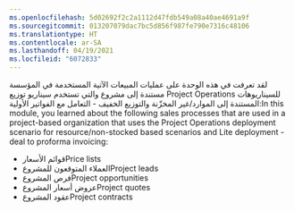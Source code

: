 ```yaml
---
ms.openlocfilehash: 5d02692f2c2a1112d47fdb549a08a40ae4691a9f
ms.sourcegitcommit: 013207079dac7bc5d856f987fe790e7316c48106
ms.translationtype: HT
ms.contentlocale: ar-SA
ms.lasthandoff: 04/19/2021
ms.locfileid: "6072833"
---
```

<span data-ttu-id="9a132-101">لقد تعرفت في هذه الوحدة على عمليات المبيعات الآتية المستخدمة في المؤسسة مستندة إلى مشروع والتي تستخدم سيناريو توزيع Project Operations للسيناريوهات المستندة إلى الموارد/غير المخزّنة والتوزيع الخفيف - التعامل مع الفواتير الأولية:</span><span class="sxs-lookup"><span data-stu-id="9a132-101">In this module, you learned about the following sales processes that are used in a project-based organization that uses the Project Operations deployment scenario for resource/non-stocked based scenarios and Lite deployment - deal to proforma invoicing:</span></span>

- <span data-ttu-id="9a132-102">قوائم الأسعار</span><span class="sxs-lookup"><span data-stu-id="9a132-102">Price lists</span></span>
- <span data-ttu-id="9a132-103">العملاء المتوقعون للمشروع‬</span><span class="sxs-lookup"><span data-stu-id="9a132-103">Project leads</span></span>
- <span data-ttu-id="9a132-104">فرص المشروع</span><span class="sxs-lookup"><span data-stu-id="9a132-104">Project opportunities</span></span>
- <span data-ttu-id="9a132-105">عروض أسعار المشروع</span><span class="sxs-lookup"><span data-stu-id="9a132-105">Project quotes</span></span>
- <span data-ttu-id="9a132-106">عقود المشروع</span><span class="sxs-lookup"><span data-stu-id="9a132-106">Project contracts</span></span>


